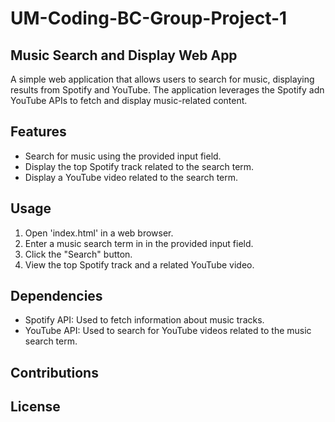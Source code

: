 # UM-Coding-BC-Group-Project-1

## Music Search and Display Web App

A simple web application that allows users to search for music, displaying results from Spotify and YouTube. The application leverages the Spotify adn YouTube APIs to fetch and display music-related content.

## Features

* Search for music using the provided input field.
* Display the top Spotify track related to the search term.
* Display a YouTube video related to the search term.


## Usage

1. Open 'index.html' in a web browser.
2. Enter a music search term in in the provided input field.
3. Click the "Search" button.
4. View the top Spotify track and a related YouTube video.


## Dependencies 

* Spotify API: Used to fetch information about music tracks.
* YouTube API: Used to search for YouTube videos related to the music search term.


## Contributions



## License


